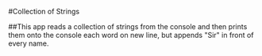 ﻿#Collection of Strings

##This app reads a collection of strings from the console and then prints them onto the console each word on new line, but appends "Sir" in front of every name.